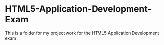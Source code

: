 # HTML5-Application-Development-Exam
This is a folder for my project work for the HTML5 Application Development exam
